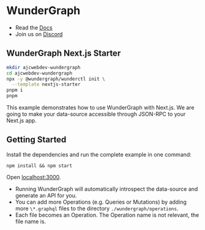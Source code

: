 # WunderGraph

- Read the [Docs](https://wundergraph.com/docs)
- Join us on [Discord](https://wundergraph.com/discord)

## WunderGraph Next.js Starter

```bash
mkdir ajcwebdev-wundergraph
cd ajcwebdev-wundergraph
npx -y @wundergraph/wunderctl init \
  --template nextjs-starter
pnpm i
pnpm 
```

This example demonstrates how to use WunderGraph with Next.js. We are going to make your data-source accessible through JSON-RPC to your Next.js app.

## Getting Started

Install the dependencies and run the complete example in one command:

```shell
npm install && npm start
```

Open [localhost:3000](http://localhost:3000).

- Running WunderGraph will automatically introspect the data-source and generate an API for you.
- You can add more Operations (e.g. Queries or Mutations) by adding more `\*.graphql` files to the directory `./wundergraph/operations`.
- Each file becomes an Operation. The Operation name is not relevant, the file name is.